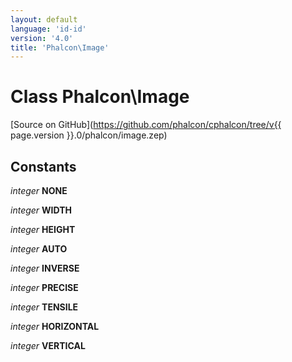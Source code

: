 ```yaml
---
layout: default
language: 'id-id'
version: '4.0'
title: 'Phalcon\Image'
---
```


# Class **Phalcon\Image**

[Source on GitHub](https://github.com/phalcon/cphalcon/tree/v{{ page.version }}.0/phalcon/image.zep)

## Constants

*integer* **NONE**

*integer* **WIDTH**

*integer* **HEIGHT**

*integer* **AUTO**

*integer* **INVERSE**

*integer* **PRECISE**

*integer* **TENSILE**

*integer* **HORIZONTAL**

*integer* **VERTICAL**